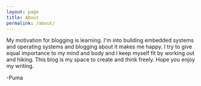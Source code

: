 ```yaml
---
layout: page
title: About
permalink: /about/
---
```


My motivation for blogging is learning. I'm into building embedded systems and operating systems and blogging about it makes me happy. I try to give equal importance to my mind and body and I keep myself fit by working out and hiking. This blog is my space to create and think freely. Hope you enjoy my writing.

-Puma